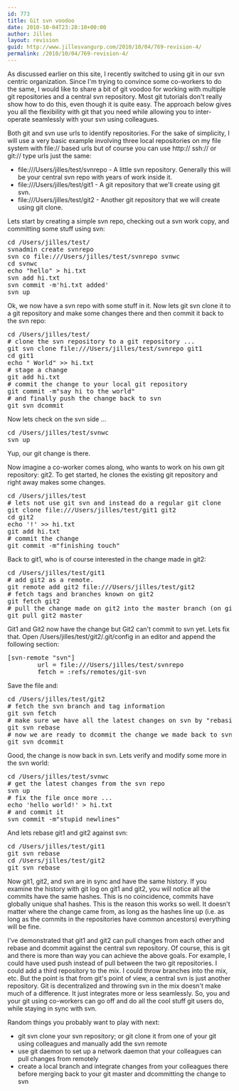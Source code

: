 ```yaml
---
id: 773
title: Git svn voodoo
date: 2010-10-04T23:28:10+00:00
author: Jilles
layout: revision
guid: http://www.jillesvangurp.com/2010/10/04/769-revision-4/
permalink: /2010/10/04/769-revision-4/
---
```

As discussed earlier on this site, I recently switched to using git in our svn centric organization. Since I'm trying to convince some co-workers to do the same, I would like to share a bit of git voodoo for working with multiple git repositories and a central svn repository. Most git tutorials don't really show how to do this, even though it is quite easy. The approach below gives you all the flexibility with git that you need while allowing you to inter-operate seamlessly with your svn using colleagues.

<!--more-->

Both git and svn use urls to identify repositories. For the sake of simplicity, I will use a very basic example involving three local repositories on my file system with file:// based urls but of course you can use http:// ssh:// or git:// type urls just the same:
<ul>
	<li>file:///Users/jilles/test/svnrepo - A little svn repository. Generally this will be your central svn repo with years of work inside it.</li>
	<li>file:///Users/jilles/test/git1 - A git repository that we'll create using git svn.</li>
	<li>file:///Users/jilles/test/git2 - Another git repository that we will create using git clone.</li>
</ul>

Lets start by creating a simple svn repo, checking out a svn work copy, and committing some stuff using svn:
<pre lang="bash">
cd /Users/jilles/test/
svnadmin create svnrepo
svn co file:///Users/jilles/test/svnrepo svnwc
cd svnwc
echo "hello" > hi.txt
svn add hi.txt
svn commit -m'hi.txt added'
svn up
</pre>

Ok, we now have a svn repo with some stuff in it. Now lets git svn clone it to a git repository and make some changes there and then commit it back to the svn repo:

<pre lang="bash">
cd /Users/jilles/test/
# clone the svn repository to a git repository ...
git svn clone file:///Users/jilles/test/svnrepo git1
cd git1
echo " World" >> hi.txt
# stage a change
git add hi.txt
# commit the change to your local git repository
git commit -m"say hi to the world"
# and finally push the change back to svn
git svn dcommit
</pre>

Now lets check on the svn side ...
<pre lang="bash">
cd /Users/jilles/test/svnwc
svn up
</pre>

Yup, our git change is there.

Now imagine a co-worker comes along, who wants to work on his own git repository: git2. To get started, he clones the existing git repository and right away makes some changes.

<pre lang="bash">
cd /Users/jilles/test
# lets not use git svn and instead do a regular git clone
git clone file:///Users/jilles/test/git1 git2
cd git2
echo '!' >> hi.txt
git add hi.txt
# commit the change
git commit -m"finishing touch"
</pre>

Back to git1, who is of course interested in the change made in git2:

<pre lang="bash">
cd /Users/jilles/test/git1
# add git2 as a remote. 
git remote add git2 file:///Users/jilles/test/git2
# fetch tags and branches known on git2
git fetch git2
# pull the change made on git2 into the master branch (on git1)
git pull git2 master
</pre>

Git1 and Git2 now have the change but Git2 can't commit to svn yet. Lets fix that. Open /Users/jilles/test/git2/.git/config in an editor and append the following section:
<pre lang="bash">
[svn-remote "svn"]
        url = file:///Users/jilles/test/svnrepo
        fetch = :refs/remotes/git-svn
</pre>

Save the file and:
<pre lang="bash">
cd /Users/jilles/test/git2
# fetch the svn branch and tag information
git svn fetch
# make sure we have all the latest changes on svn by "rebasing"
git svn rebase
# now we are ready to dcommit the change we made back to svn
git svn dcommit
</pre>

Good, the change is now back in svn. Lets verify and modify some more in the svn world:
<pre lang="bash">
cd /Users/jilles/test/svnwc
# get the latest changes from the svn repo
svn up
# fix the file once more ...
echo 'hello world!' > hi.txt
# and commit it
svn commit -m"stupid newlines"
</pre>

And lets rebase git1 and git2 against svn:
<pre lang="bash">
cd /Users/jilles/test/git1
git svn rebase
cd /Users/jilles/test/git2
git svn rebase
</pre>

Now git1, git2, and svn are in sync and have the same history. If you examine the history with git log on git1 and git2, you will notice all the commits have the same hashes. This is no coincidence, commits have globally unique sha1 hashes. This is the reason this works so well. It doesn't matter where the change came from, as long as the hashes line up (i.e. as long as the commits in the repositories have common ancestors) everything will be fine.

I've demonstrated that git1 and git2 can pull changes from each other and rebase and dcommit against the central svn repository. Of course, this is git and there is more than way you can achieve the above goals. For example, I could have used push instead of pull between the two git repositories. I could add a third repository to the mix. I could throw branches into the mix, etc. But the point is that from git's point of view, a central svn is just another repository. Git is decentralized and throwing svn in the mix doesn't make much of a difference. It just integrates more or less seamlessly. So, you and your git using co-workers can go off and do all the cool stuff git users do, while staying in sync with svn.

Random things you probably want to play with next:
<ul>
	<li>git svn clone your svn repository; or git clone it from one of your git using colleagues and manually add the svn remote</li>
	<li>use git daemon to set up a network daemon that your colleagues can pull changes from remotely</li>
        <li>create a local branch and integrate changes from your colleagues there before merging back to your git master and dcommitting the change to svn</li>
</ul>